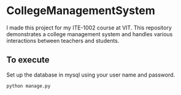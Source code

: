# CollegeManagementSystem
I made this project for my ITE-1002 course at VIT. This repository demonstrates a college management system and handles various interactions between teachers and students.

## To execute

Set up the database in mysql using your user name and password.

`python manage.py`

